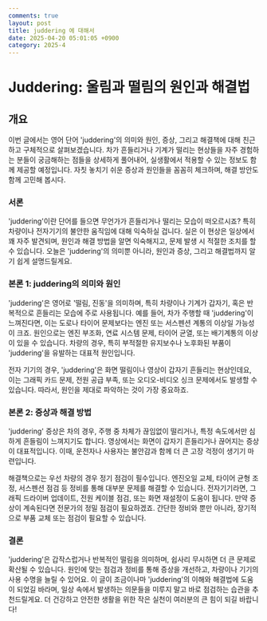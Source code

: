 ```yaml
---
comments: true
layout: post
title: juddering 에 대해서
date: 2025-04-20 05:01:05 +0900
category: 2025-4
---
```


# Juddering: 울림과 떨림의 원인과 해결법

## 개요
이번 글에서는 영어 단어 'juddering'의 의미와 원인, 증상, 그리고 해결책에 대해 친근하고 구체적으로 살펴보겠습니다. 차가 흔들리거나 기계가 떨리는 현상들을 자주 경험하는 분들이 궁금해하는 점들을 상세하게 풀어내어, 실생활에서 적용할 수 있는 정보도 함께 제공할 예정입니다. 자칫 놓치기 쉬운 증상과 원인들을 꼼꼼히 체크하며, 해결 방안도 함께 고민해 봅시다.

### 서론
'juddering'이란 단어를 들으면 무언가가 흔들리거나 떨리는 모습이 떠오르시죠? 특히 차량이나 전자기기의 불안한 움직임에 대해 익숙하실 겁니다. 실은 이 현상은 일상에서 꽤 자주 발견되며, 원인과 해결 방법을 알면 익숙해지고, 문제 발생 시 적절한 조치를 할 수 있습니다. 오늘은 'juddering'의 의미뿐 아니라, 원인과 증상, 그리고 해결법까지 알기 쉽게 설명드릴게요.

### 본론 1: juddering의 의미와 원인
'juddering'은 영어로 '떨림, 진동'을 의미하며, 특히 차량이나 기계가 갑자기, 혹은 반복적으로 흔들리는 모습에 주로 사용됩니다. 예를 들어, 차가 주행할 때 'juddering'이 느껴진다면, 이는 도로나 타이어 문제보다는 엔진 또는 서스펜션 계통의 이상일 가능성이 크죠. 원인으로는 엔진 부조화, 연료 시스템 문제, 타이어 균열, 또는 배기계통의 이상이 있을 수 있습니다. 차량의 경우, 특히 부적절한 유지보수나 노후화된 부품이 'juddering'을 유발하는 대표적 원인입니다.

전자 기기의 경우, 'juddering'은 화면 떨림이나 영상이 갑자기 흔들리는 현상인데요, 이는 그래픽 카드 문제, 전원 공급 부족, 또는 오디오-비디오 싱크 문제에서도 발생할 수 있습니다. 따라서, 원인을 제대로 파악하는 것이 가장 중요하죠.

### 본론 2: 증상과 해결 방법
'juddering' 증상은 차의 경우, 주행 중 차체가 끊임없이 떨리거나, 특정 속도에서만 심하게 흔들림이 느껴지기도 합니다. 영상에서는 화면이 갑자기 흔들리거나 끊어지는 증상이 대표적입니다. 이때, 운전자나 사용자는 불안감과 함께 더 큰 고장 걱정이 생기기 마련입니다.

해결책으로는 우선 차량의 경우 정기 점검이 필수입니다. 엔진오일 교체, 타이어 균형 조정, 서스펜션 점검 등 정비를 통해 대부분 문제를 해결할 수 있습니다. 전자기기라면, 그래픽 드라이버 업데이트, 전원 케이블 점검, 또는 화면 재설정이 도움이 됩니다. 만약 증상이 계속된다면 전문가의 정밀 점검이 필요하겠죠. 간단한 정비와 뿐만 아니라, 장기적으로 부품 교체 또는 점검이 필요할 수 있습니다.

### 결론
'juddering'은 갑작스럽거나 반복적인 떨림을 의미하며, 쉽사리 무시하면 더 큰 문제로 확산될 수 있습니다. 원인에 맞는 점검과 정비를 통해 증상을 개선하고, 차량이나 기기의 사용 수명을 늘릴 수 있어요. 이 글이 조금이나마 'juddering'의 이해와 해결법에 도움이 되었길 바라며, 일상 속에서 발생하는 의문들을 미루지 말고 바로 점검하는 습관을 추천드릴게요. 더 건강하고 안전한 생활을 위한 작은 실천이 여러분의 큰 힘이 되길 바랍니다!
